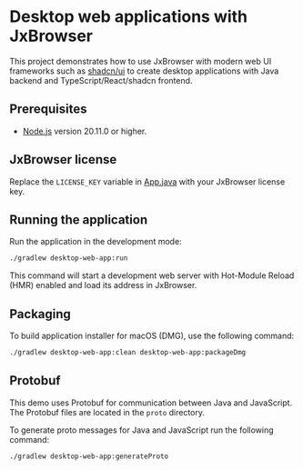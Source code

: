 # Desktop web applications with JxBrowser

This project demonstrates how to use JxBrowser with modern web UI frameworks such
as [shadcn/ui](https://ui.shadcn.com/) to create desktop applications with Java backend and
TypeScript/React/shadcn frontend.

## Prerequisites

- [Node.js](https://nodejs.org/en/download) version 20.11.0 or higher.

## JxBrowser license

Replace the `LICENSE_KEY` variable in [App.java](src/main/java/com/teamdev/jxbrowser/App.java#L24) with your JxBrowser license key.

## Running the application

Run the application in the development mode:

```bash
./gradlew desktop-web-app:run
```

This command will start a development web server with Hot-Module Reload (HMR) enabled and load its
address in JxBrowser.

## Packaging

To build application installer for macOS (DMG), use the following command:

```bash
./gradlew desktop-web-app:clean desktop-web-app:packageDmg
```

## Protobuf

This demo uses Protobuf for communication between Java and JavaScript. The Protobuf files are located in the `proto` directory.

To generate proto messages for Java and JavaScript run the following command:

```bash
./gradlew desktop-web-app:generateProto
```

